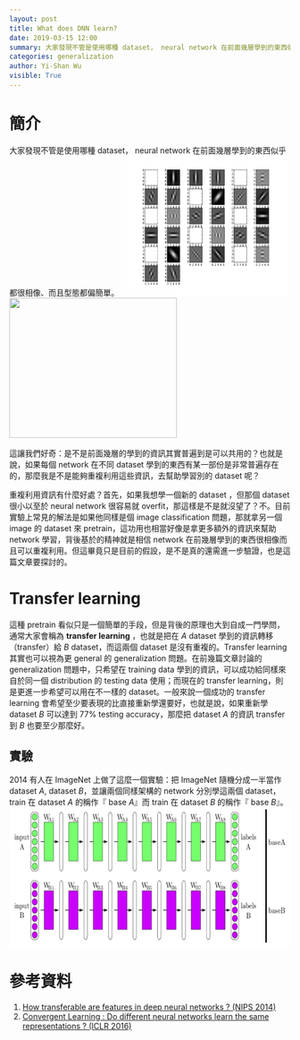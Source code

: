 ```yaml
---
layout: post
title: What does DNN learn?
date: 2019-03-15 12:00
summary: 大家發現不管是使用哪種 dataset， neural network 在前面幾層學到的東西似乎都很相像、而且型態都偏簡單。這讓我們好奇：是不是前面幾層的學到的資訊其實普遍到是可以共用的？
categories: generalization
author: Yi-Shan Wu
visible: True
---
```


# 簡介

大家發現不管是使用哪種 dataset， neural network 在前面幾層學到的東西似乎都很相像、而且型態都偏簡單。
<img src="/images/DNN/Gabor_filter.png" width="300" height="250" /> 
<img src="/images/DNN/colorblobs.png" width="300" height="250" />

這讓我們好奇：是不是前面幾層的學到的資訊其實普遍到是可以共用的？也就是說，如果每個 network 在不同 dataset 學到的東西有某一部份是非常普遍存在的，那麼我是不是能夠重複利用這些資訊，去幫助學習別的 dataset 呢？

重複利用資訊有什麼好處？首先，如果我想學一個新的 dataset ，但那個 dataset 很小以至於 neural network 很容易就 overfit，那這樣是不是就沒望了？不。目前實驗上常見的解法是如果他同樣是個 image classification 問題，那就拿另一個 image 的 dataset 來 pretrain，這功用也相當好像是拿更多額外的資訊來幫助 network 學習，背後基於的精神就是相信 network 在前幾層學到的東西很相像而且可以重複利用。但這畢竟只是目前的假設，是不是真的還需進一步驗證，也是這篇文章要探討的。

# Transfer learning

這種 pretrain 看似只是一個簡單的手段，但是背後的原理也大到自成一門學問，通常大家會稱為 **transfer learning** ，也就是把在 $A$ dataset 學到的資訊轉移（transfer）給 $B$ dataset，而這兩個 dataset 是沒有重複的。Transfer learning 其實也可以視為更 general 的 generalization 問題。在前幾篇文章討論的 generalization 問題中，只希望在 training data 學到的資訊，可以成功給同樣來自於同一個 distribution 的 testing data 使用；而現在的 transfer learning，則是更進一步希望可以用在不一樣的 dataset。一般來說一個成功的 transfer learning 會希望至少要表現的比直接重新學還要好，也就是說，如果重新學 dataset $B$ 可以達到 77% testing accuracy，那麼把 dataset $A$ 的資訊 transfer 到 $B$ 也要至少那麼好。

## 實驗

2014 有人在 ImageNet 上做了這麼一個實驗：把 ImageNet 隨機分成一半當作 dataset $A$, dataset $B$，並讓兩個同樣架構的 network 分別學這兩個 dataset，train 在 dataset $A$ 的稱作『 base $A$』而 train 在 dataset $B$ 的稱作『 base $B$』。
<img src="/images/DNN/base_NN.png" align="center" width="800" height="250" />






# 參考資料

1. [How transferable are features in deep neural networks ? (NIPS 2014)](https://arxiv.org/abs/1411.1792)
1. [Convergent Learning : Do different neural networks learn the same representations ? (ICLR 2016)](https://arxiv.org/abs/1511.07543)


